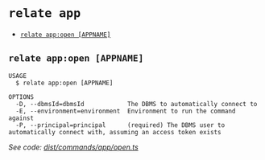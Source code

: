 `relate app`
============



* [`relate app:open [APPNAME]`](#relate-appopen-appname)

## `relate app:open [APPNAME]`

```
USAGE
  $ relate app:open [APPNAME]

OPTIONS
  -D, --dbmsId=dbmsId            The DBMS to automatically connect to
  -E, --environment=environment  Environment to run the command against
  -P, --principal=principal      (required) The DBMS user to automatically connect with, assuming an access token exists
```

_See code: [dist/commands/app/open.ts](https://github.com/neo-technology/daedalus/blob/v1.0.0/dist/commands/app/open.ts)_
